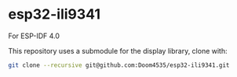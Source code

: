 # esp32-ili9341

For ESP-IDF 4.0

This repository uses a submodule for the display library, clone with:
```bash
git clone --recursive git@github.com:Doom4535/esp32-ili9341.git
```
